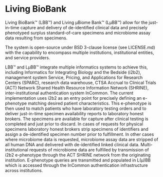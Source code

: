 # Living BioBank

Living BioBank™ (LBB™) and Living µBiome Bank™ (LµBB™) allow for the just-in-time capture and delivery of de-identified clinical data and precisely phenotyped surplus standard-of-care specimens and microbiome assay data resulting from specimens. 


The system is open-source under BSD 3-clause license (see LICENSE.md) with the capability to encompass multiple institutions, institutional entities, and service providers.

LBB™ and LµBB™ integrate multiple informatics systems to achieve this, including Informatics for Integrating Biology and the Bedside (i2b2), management system Service, Pricing, and Applications for Research Centers (SPARC), research data warehouse, CTSA Accrual to Clinical Trials (ACT) Network Shared Health Resource Information Network (SHRINE), inter-institutional authentication system InCommon. The current implementation uses i2b2 as an entry point for precisely defining an e-phenotype matching desired patient characteristics. This e-phenotype is then used to match patients who have laboratory testing orders and to deliver just-in-time specimen availability reports to laboratory honest brokers. The specimens are available for capture after clinical testing is completed and just prior to discard. In cases of requests for physical specimens laboratory honest brokers strip specimens of identifiers and assign a de-identified specimen number prior to fulfillment. In other cases where microbiome data is requested, microbiome assay data are stripped of all human DNA and delivered with de-identified linked clinical data. Multi-institutional requests of microbiome data are fulfilled by transmission of i2b2 e-phenotype through the ACT SHRINE network from the originating institution. E-phenotype queries are transmitted and populated in L(µ)BB which is accessed through the InCommon authentication infrastructure across institutions.
